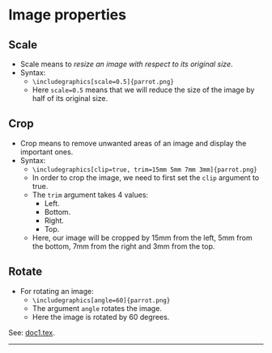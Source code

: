 # Image properties

## Scale

* Scale means to <em>resize an image with respect to its original size</em>.
* Syntax:
	* `\includegraphics[scale=0.5]{parrot.png}`
	* Here `scale=0.5` means that we will reduce the size of the image by half of its original size.

## Crop

* Crop means to remove unwanted areas of an image and display the important ones.
* Syntax:
	* `\includegraphics[clip=true, trim=15mm 5mm 7mm 3mm]{parrot.png}`
	* In order to crop the image, we need to first set the `clip` argument to true.
	* The `trim` argument takes 4 values:
		* Left.
		* Bottom.
		* Right.
		* Top.
	* Here, our image will be cropped by 15mm from the left, 5mm from the bottom, 7mm from the right and 3mm from the top.

## Rotate

* For rotating an image:
	* `\includegraphics[angle=60]{parrot.png}`
	* The argument `angle` rotates the image.
	* Here the image is rotated by 60 degrees.

See: [doc1.tex](https://github.com/0x50-0x42/latex/blob/LaTeX/Topic4/session7/doc1.tex).

---
